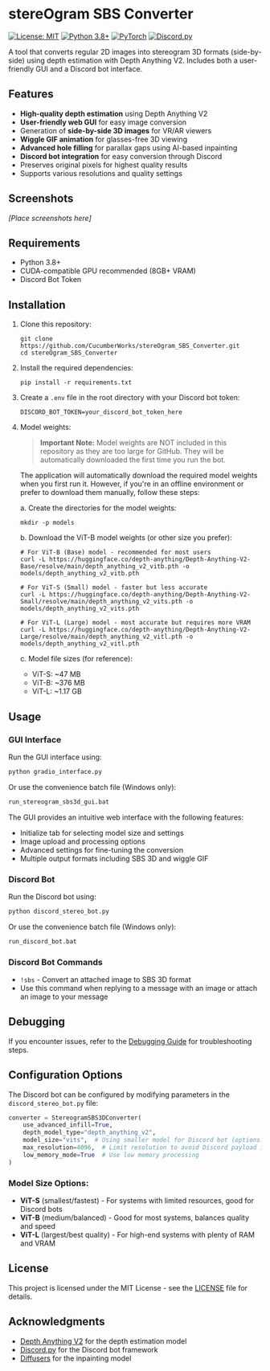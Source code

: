 # stereOgram SBS Converter

[![License: MIT](https://img.shields.io/badge/License-MIT-yellow.svg)](https://opensource.org/licenses/MIT)
[![Python 3.8+](https://img.shields.io/badge/python-3.8+-blue.svg)](https://www.python.org/downloads/)
[![PyTorch](https://img.shields.io/badge/PyTorch-%23EE4C2C.svg?style=flat&logo=PyTorch&logoColor=white)](https://pytorch.org/)
[![Discord.py](https://img.shields.io/badge/discord.py-2.3.0+-blue.svg)](https://discordpy.readthedocs.io/)

A tool that converts regular 2D images into stereogram 3D formats (side-by-side) using depth estimation with Depth Anything V2. Includes both a user-friendly GUI and a Discord bot interface.

## Features

- **High-quality depth estimation** using Depth Anything V2
- **User-friendly web GUI** for easy image conversion
- Generation of **side-by-side 3D images** for VR/AR viewers
- **Wiggle GIF animation** for glasses-free 3D viewing
- **Advanced hole filling** for parallax gaps using AI-based inpainting
- **Discord bot integration** for easy conversion through Discord
- Preserves original pixels for highest quality results
- Supports various resolutions and quality settings

## Screenshots

*[Place screenshots here]*

## Requirements

- Python 3.8+
- CUDA-compatible GPU recommended (8GB+ VRAM)
- Discord Bot Token

## Installation

1. Clone this repository:
   ```
   git clone https://github.com/CucumberWorks/stereOgram_SBS_Converter.git
   cd stereOgram_SBS_Converter
   ```

2. Install the required dependencies:
   ```
   pip install -r requirements.txt
   ```

3. Create a `.env` file in the root directory with your Discord bot token:
   ```
   DISCORD_BOT_TOKEN=your_discord_bot_token_here
   ```

4. Model weights:
   
   > **Important Note:** Model weights are NOT included in this repository as they are too large for GitHub. They will be automatically downloaded the first time you run the bot.
   
   The application will automatically download the required model weights when you first run it. However, if you're in an offline environment or prefer to download them manually, follow these steps:
   
   a. Create the directories for the model weights:
   ```
   mkdir -p models
   ```
   
   b. Download the ViT-B model weights (or other size you prefer):
   ```
   # For ViT-B (Base) model - recommended for most users
   curl -L https://huggingface.co/depth-anything/Depth-Anything-V2-Base/resolve/main/depth_anything_v2_vitb.pth -o models/depth_anything_v2_vitb.pth
   
   # For ViT-S (Small) model - faster but less accurate
   curl -L https://huggingface.co/depth-anything/Depth-Anything-V2-Small/resolve/main/depth_anything_v2_vits.pth -o models/depth_anything_v2_vits.pth
   
   # For ViT-L (Large) model - most accurate but requires more VRAM
   curl -L https://huggingface.co/depth-anything/Depth-Anything-V2-Large/resolve/main/depth_anything_v2_vitl.pth -o models/depth_anything_v2_vitl.pth
   ```
   
   c. Model file sizes (for reference):
   - ViT-S: ~47 MB
   - ViT-B: ~376 MB
   - ViT-L: ~1.17 GB

## Usage

### GUI Interface

Run the GUI interface using:

```bash
python gradio_interface.py
```

Or use the convenience batch file (Windows only):

```bash
run_stereogram_sbs3d_gui.bat
```

The GUI provides an intuitive web interface with the following features:
- Initialize tab for selecting model size and settings
- Image upload and processing options
- Advanced settings for fine-tuning the conversion
- Multiple output formats including SBS 3D and wiggle GIF

### Discord Bot

Run the Discord bot using:

```bash
python discord_stereo_bot.py
```

Or use the convenience batch file (Windows only):

```bash
run_discord_bot.bat
```

### Discord Bot Commands

- `!sbs` - Convert an attached image to SBS 3D format
- Use this command when replying to a message with an image or attach an image to your message

## Debugging

If you encounter issues, refer to the [Debugging Guide](docs/DEBUGGING_GUIDE.md) for troubleshooting steps.

## Configuration Options

The Discord bot can be configured by modifying parameters in the `discord_stereo_bot.py` file:

```python
converter = StereogramSBS3DConverter(
    use_advanced_infill=True,
    depth_model_type="depth_anything_v2",
    model_size="vits",  # Using smaller model for Discord bot (options: vits, vitb, vitl)
    max_resolution=4096,  # Limit resolution to avoid Discord payload issues
    low_memory_mode=True  # Use low memory processing
)
```

### Model Size Options:

- **ViT-S** (smallest/fastest) - For systems with limited resources, good for Discord bots
- **ViT-B** (medium/balanced) - Good for most systems, balances quality and speed
- **ViT-L** (largest/best quality) - For high-end systems with plenty of RAM and VRAM

## License

This project is licensed under the MIT License - see the [LICENSE](LICENSE) file for details.

## Acknowledgments

- [Depth Anything V2](https://github.com/depth-anything/depth-anything) for the depth estimation model
- [Discord.py](https://github.com/Rapptz/discord.py) for the Discord bot framework
- [Diffusers](https://github.com/huggingface/diffusers) for the inpainting model
